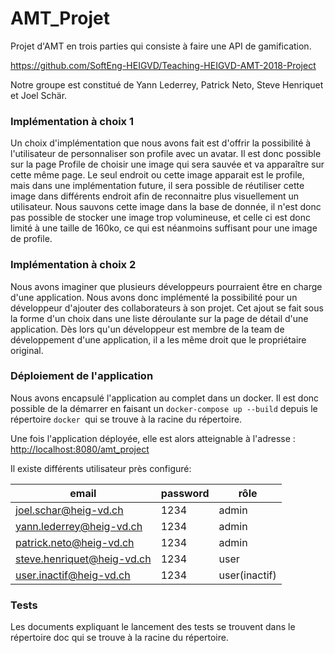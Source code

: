 # AMT_Projet
Projet d'AMT en trois parties qui consiste à faire une API de gamification.

https://github.com/SoftEng-HEIGVD/Teaching-HEIGVD-AMT-2018-Project

Notre groupe est constitué de Yann Lederrey, Patrick Neto, Steve Henriquet et Joel Schär.



### Implémentation à choix 1

Un choix d'implémentation que nous avons fait est d'offrir la possibilité à l'utilisateur de personnaliser son profile avec un avatar. Il est donc possible sur la page Profile de choisir une image qui sera sauvée et va apparaître sur cette même page. 
Le seul endroit ou cette image apparait est le profile, mais dans une implémentation future, il sera possible de réutiliser cette image dans différents endroit afin de reconnaitre plus visuellement un utilisateur.
Nous sauvons cette image dans la base de donnée, il n'est donc pas possible de stocker une image trop volumineuse, et celle ci est donc limité à une taille de 160ko, ce qui est néanmoins suffisant pour une image de profile.

### Implémentation à choix 2

Nous avons imaginer que plusieurs développeurs pourraient être en charge d'une application. Nous avons donc implémenté la possibilité pour un développeur d'ajouter des collaborateurs à son projet. Cet ajout se fait sous la forme d'un choix dans une liste déroulante sur la page de détail d'une application.
Dès lors qu'un développeur est membre de la team de développement d'une application, il a les même droit que le propriétaire original.

### Déploiement de l'application

Nous avons encapsulé l'application au complet dans un docker. Il est donc possible de la démarrer en faisant un `docker-compose up --build` depuis le répertoire `docker `qui se trouve à la racine du répertoire.

Une fois l'application déployée, elle est alors atteignable à l'adresse : [http://localhost:8080/amt_project]()

Il existe différents utilisateur près configuré:

| email                      | password | rôle          |
| -------------------------- | -------- | ------------- |
| joel.schar@heig-vd.ch      | 1234     | admin         |
| yann.lederrey@heig-vd.ch   | 1234     | admin         |
| patrick.neto@heig-vd.ch    | 1234     | admin         |
| steve.henriquet@heig-vd.ch | 1234     | user          |
| user.inactif@heig-vd.ch    | 1234     | user(inactif) |

### Tests

Les documents expliquant le lancement des tests se trouvent dans le répertoire doc qui se trouve à la racine du répertoire.